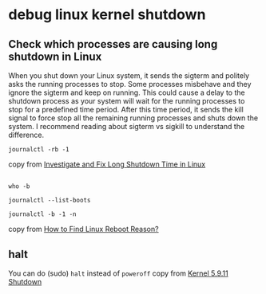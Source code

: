 # debug linux kernel shutdown

## Check which processes are causing long shutdown in Linux
>>>
When you shut down your Linux system, it sends the sigterm and politely asks the running processes to stop. Some processes misbehave and they ignore the sigterm and keep on running.
This could cause a delay to the shutdown process as your system will wait for the running processes to stop for a predefined time period. After this time period, it sends the kill signal to force stop all the remaining running processes and shuts down the system. I recommend reading about sigterm vs sigkill to understand the difference.

``` shell
journalctl -rb -1
```
copy from [Investigate and Fix Long Shutdown Time in Linux](https://itsfoss.com/long-shutdown-linux/)

##

``` shell
who -b

journalctl --list-boots

journalctl -b -1 -n
```

copy from [How to Find Linux Reboot Reason?](https://geekflare.com/check-linux-reboot-reason/)

## halt
You can do (sudo) `halt` instead of `poweroff`
copy from [Kernel 5.9.11 Shutdown](https://bbs.archlinux.org/viewtopic.php?id=261086)
